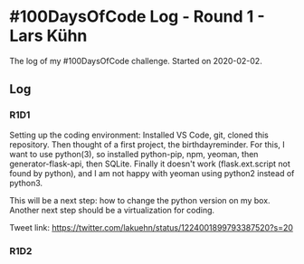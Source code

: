 # #100DaysOfCode Log - Round 1 - Lars Kühn

The log of my #100DaysOfCode challenge. Started on 2020-02-02.

## Log

### R1D1 
Setting up the coding environment: Installed VS Code, git, cloned this repository.
Then thought of a first project, the birthdayreminder. For this, I want to use
python(3), so installed python-pip, npm, yeoman, then generator-flask-api, then SQLite.
Finally it doesn't work (flask.ext.script not found by python), and I am not happy with
yeoman using python2 instead of python3. 

This will be a next step: how to change the python version on my box.
Another next step should be a virtualization for coding.

Tweet link: https://twitter.com/lakuehn/status/1224001899793387520?s=20

### R1D2
